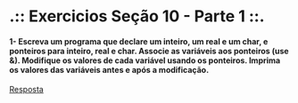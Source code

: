 # .:: Exercicios Seção 10 - Parte 1 ::.

#### 1- Escreva um programa que declare um inteiro, um real e um char, e ponteiros para inteiro, real e char. Associe as variáveis aos ponteiros (use &). Modifique os valores de cada variável usando os ponteiros. Imprima os valores das variáveis antes e após a modificação.

[Resposta](./ExerciciosResolvidos/ex001.c)

